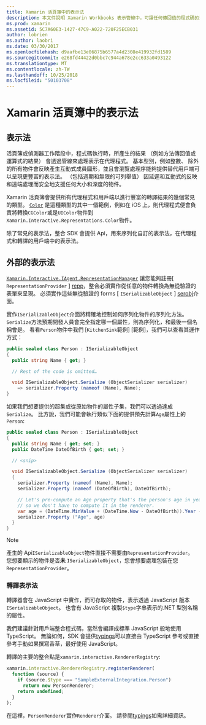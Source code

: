 ```yaml
---
title: Xamarin 活頁簿中的表示法
description: 本文件說明 Xamarin Workbooks 表示管線中，可讓任何傳回值的程式碼的豐富結果的呈現。
ms.prod: xamarin
ms.assetid: 5C7A60E3-1427-47C9-A022-720F25ECB031
author: lobrien
ms.author: laobri
ms.date: 03/30/2017
ms.openlocfilehash: d9aafbe13e06875b6577a4d2308e419932fd1589
ms.sourcegitcommit: e268fd44422d0bbc7c944a678e2cc633a0493122
ms.translationtype: MT
ms.contentlocale: zh-TW
ms.lasthandoff: 10/25/2018
ms.locfileid: "50103708"
---
```

# <a name="representations-in-xamarin-workbooks"></a>Xamarin 活頁簿中的表示法

## <a name="representations"></a>表示法

活頁簿或偵測器工作階段中，程式碼執行時，所產生的結果 （例如方法傳回值或運算式的結果） 會透過管線來處理表示在代理程式。 基本型別，例如整數、 除外的所有物件會反映產生互動式成員圖形，並且會瀏覽處理序能夠提供替代用戶端可以呈現更豐富的表示法。 （包括週期和無限的可列舉值） 因延遲和互動式的反映和遠端處理而安全地支援任何大小和深度的物件。

Xamarin 活頁簿會提供所有代理程式和用戶端以進行豐富的轉譯結果的幾個常見的類型。 [`Color`][xir-color] 是這種類型的其中一個範例，例如在 iOS 上，則代理程式便會負責將轉換`CGColor`或是`UIColor`物件到`Xamarin.Interactive.Representations.Color`物件。

除了常見的表示法，整合 SDK 會提供 Api，用來序列化自訂的表示法，在代理程式和轉譯的用戶端中的表示法。

## <a name="external-representations"></a>外部的表示法

[`Xamarin.Interactive.IAgent.RepresentationManager`][repman] 讓您能夠註冊[ `RepresentationProvider` ] [ repp]，整合必須實作從任意的物件轉換為無從驗證的表單來呈現。 必須實作這些無從驗證的 forms [ `ISerializableObject` ] [ serobj]介面。

實作`ISerializableObject`介面將精確地控制如何序列化物件的序列化方法。 `Serialize`方法預期開發人員會完全指定哪一個屬性，則為序列化，和最後一個名稱會是。 看看`Person`物件中我們 [`KitchenSink`範例] [範例]，我們可以查看其運作方式：

```csharp
public sealed class Person : ISerializableObject
{
  public string Name { get; }

  // Rest of the code is omitted…

  void ISerializableObject.Serialize (ObjectSerializer serializer)
    => serializer.Property (nameof (Name), Name);
}
```

如果我們想要提供的超集或從原始物件的屬性子集，我們可以透過達成`Serialize`。 比方說，我們可能會執行類似下面的提供預先計算`Age`屬性上的`Person`:

```csharp
public sealed class Person : ISerializableObject
{
  public string Name { get; set; }
  public DateTime DateOfBirth { get; set; }

  // <snip>

  void ISerializableObject.Serialize (ObjectSerializer serializer)
  {
    serializer.Property (nameof (Name), Name);
    serializer.Property (nameof (DateOfBirth), DateOfBirth);

    // Let's pre-compute an Age property that's the person's age in years,
    // so we don't have to compute it in the renderer.
    var age = (DateTime.MinValue + (DateTime.Now - DateOfBirth)).Year - 1;
    serializer.Property ("Age", age)
  }
}
```

> [!NOTE]
> 產生的 Api`ISerializableObject`物件直接不需要由`RepresentationProvider`。 您想要顯示的物件是否**未** `ISerializableObject`，您會想要處理包裝在您`RepresentationProvider`。

### <a name="rendering-a-representation"></a>轉譯表示法

轉譯器會在 JavaScript 中實作，而可存取的物件，表示透過 JavaScript 版本`ISerializableObject`。 也會有 JavaScript 複製`$type`字串表示的.NET 型別名稱的屬性。

我們建議針對用戶端整合程式碼，當然會編譯成標準 JavaScript 般地使用 TypeScript。 無論如何，SDK 會提供[typings][typings]可以直接由 TypeScript 參考或直接參考手動如果撰寫香草，最好使用 JavaScript。

轉譯的主要的整合點是`xamarin.interactive.RendererRegistry`:

```js
xamarin.interactive.RendererRegistry.registerRenderer(
  function (source) {
    if (source.$type === "SampleExternalIntegration.Person")
      return new PersonRenderer;
    return undefined;
  }
);
```

在這裡，`PersonRenderer`實作`Renderer`介面。 請參閱[typings][typings]如需詳細資訊。

[typings]: https://github.com/xamarin/Workbooks/blob/master/SDK/typings/xamarin-interactive.d.ts
[xir-color]: https://developer.xamarin.com/api/type/Xamarin.Interactive.Representations.Color/
[repman]: https://developer.xamarin.com/api/type/Xamarin.Interactive.Representations.IRepresentationManager/
[repp]: https://developer.xamarin.com/api/type/Xamarin.Interactive.Representations.RepresentationProvider/
[serobj]: https://developer.xamarin.com/api/type/Xamarin.Interactive.Serialization.ISerializableObject/
